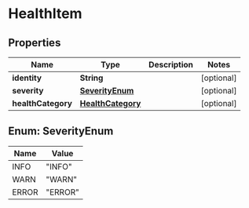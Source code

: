 
# HealthItem

## Properties
Name | Type | Description | Notes
------------ | ------------- | ------------- | -------------
**identity** | **String** |  |  [optional]
**severity** | [**SeverityEnum**](#SeverityEnum) |  |  [optional]
**healthCategory** | [**HealthCategory**](HealthCategory.md) |  |  [optional]


<a name="SeverityEnum"></a>
## Enum: SeverityEnum
Name | Value
---- | -----
INFO | &quot;INFO&quot;
WARN | &quot;WARN&quot;
ERROR | &quot;ERROR&quot;



